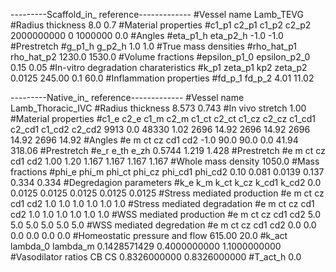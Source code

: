 
---------Scaffold_in_ reference-------------
#Vessel name
Lamb_TEVG
#Radius thickness
8.0     0.7
#Material properties
#c1_p1 c2_p1 c1_p2 c2_p2
2000000000  0   1000000     0.0
#Angles
#eta_p1_h eta_p2_h
-1.0    -1.0
#Prestretch
#g_p1_h g_p2_h
1.0     1.0
#True mass densities
#rho_hat_p1 rho_hat_p2
1230.0  1530.0
#Volume fractions
#epsilon_p1_0 epsilon_p2_0
0.15    0.05
#In-vitro degradation charateristics
#k_p1 zeta_p1 kp2 zeta_p2
0.0125  245.00  0.1     60.0
#Inflammation properties
#fd_p_1 fd_p_2
4.01    11.02


---------Native_in_ reference-------------
#Vessel name
Lamb_Thoracic_IVC
#Radius thickness
8.573   0.743
#In vivo stretch
1.00
#Material properties
#c1_e   c2_e    c1_m    c2_m    c1_ct   c2_ct   c1_cz   c2_cz   c1_cd1  c2_cd1  c1_cd2  c2_cd2
9913    0.0     48330   1.02    2696    14.92   2696    14.92   2696    14.92   2696    14.92
#Angles
#e      m       ct      cz      cd1     cd2
-1.0    90.0    90.0    0.0     41.94   318.06
#Prestretch
#e_r    e_th    e_zh
0.5744  1.219   1.428
#Prestretch
#e      m       ct      cz      cd1     cd2
1.00    1.20    1.167   1.167   1.167   1.167
#Whole mass density
1050.0
#Mass fractions
#phi_e  phi_m   phi_ct  phi_cz  phi_cd1 phi_cd2
0.10    0.081   0.0139  0.137   0.334   0.334
#Degredagion parameters
#k_e     k_m     k_ct    k_cz    k_cd1   k_cd2
0.0     0.0125  0.0125  0.0125  0.0125  0.0125
#Stress mediated production
#e      m       ct      cz      cd1     cd2
1.0     1.0     1.0     1.0     1.0     1.0
#Stress mediated degradation
#e      m       ct      cz      cd1     cd2
1.0     1.0     1.0     1.0     1.0     1.0
#WSS mediated production
#e      m       ct      cz      cd1     cd2
5.0     5.0     5.0     5.0     5.0     5.0
#WSS mediated degredation
#e      m       ct      cz      cd1     cd2
0.0     0.0     0.0     0.0     0.0     0.0
#Homeostatic pressure and flow
615.00  20.0
#k_act lambda_0 lambda_m
0.1428571429 0.4000000000 1.1000000000
#Vasodilator ratios CB CS
0.8326000000 0.8326000000
#T_act_h
0.0
